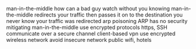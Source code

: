 man-in-the-middle
	how can a bad guy watch without you knowing 
		man-in-the-middle
	redirects your traffic
		then passes it on to the destination
		you never know your traffic was redirected
	arp poisoning
		ARP has no security
	mitigating man-in-the-middle
		use encrypted protocols
			https, SSH
		communicate over a secure channel
			client-based vpn 
		use encrypted wireless network
			avoid insecure network
			public wifi, hotels